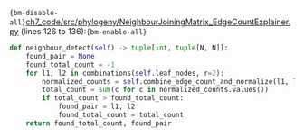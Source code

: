 `{bm-disable-all}`[ch7_code/src/phylogeny/NeighbourJoiningMatrix_EdgeCountExplainer.py](ch7_code/src/phylogeny/NeighbourJoiningMatrix_EdgeCountExplainer.py) (lines 126 to 136):`{bm-enable-all}`

```python
def neighbour_detect(self) -> tuple[int, tuple[N, N]]:
    found_pair = None
    found_total_count = -1
    for l1, l2 in combinations(self.leaf_nodes, r=2):
        normalized_counts = self.combine_edge_count_and_normalize(l1, l2)
        total_count = sum(c for c in normalized_counts.values())
        if total_count > found_total_count:
            found_pair = l1, l2
            found_total_count = total_count
    return found_total_count, found_pair
```